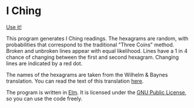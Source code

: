 # I Ching 

[Use it!](https://nphollon.github.io/iching)

This program generates I Ching readings. The hexagrams are random, with probabilities that correspond to the traditional "Three Coins" method. Broken and unbroken lines appear with equal likelihood. Lines have a 1 in 4 chance of changing between the first and second hexagram. Changing lines are indicated by a red dot. 

The names of the hexagrams are taken from the Wilhelm & Baynes translation. You can read the text of this translation [here](http://www.pantherwebworks.com/i_ching/).

The program is written in [Elm](http://elm-lang.org). It is licensed under the [GNU Public License](https://www.gnu.org/licenses/quick-guide-gplv3.en.html), so you can use the code freely.


